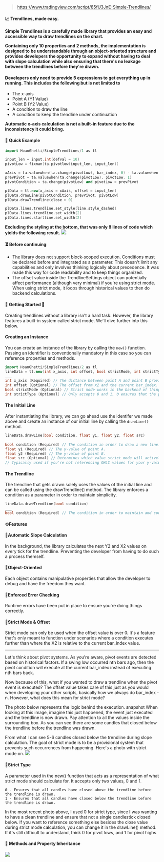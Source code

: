 > https://www.tradingview.com/script/85fU3JnE-Simple-Trendlines/

#### 📈 Trendlines, made easy.
**Simple Trendlines is a carefully made library that provides an easy and accessible way to draw trendlines on the chart.**

**Containing only 10 properties and 2 methods, the implementation is designed to be understandable through an object-oriented structure and provides developers the opportunity to expand without having to deal with slope calculation while also ensuring that there's no leakage between the trendlines before they're drawn.**

#### Developers only need to provide 5 expressions to get everything up in running. This includes the following but is not limited to
* The x-axis
* Point A (Y1 Value)
* Point B (Y2 Value)
* A condition to draw the line
* A condition to keep the trendline under continuation
  
**Automatic x-axis calculation is not a built-in feature due to the inconsistency it could bring.**

#### 📕 Quick Example

```cpp
import HoanGhetti/SimpleTrendlines/1 as tl

input_len = input.int(defval = 10)
pivotLow = fixnan(ta.pivotlow(input_len, input_len))

xAxis = ta.valuewhen(ta.change(pivotLow), bar_index, 0) - ta.valuewhen(ta.change(pivotLow), bar_index, 1)
prevPivot = ta.valuewhen(ta.change(pivotLow), pivotLow, 1)
pivotCondition = ta.change(pivotLow) and pivotLow > prevPivot 

plData = tl.new(x_axis = xAxis, offset = input_len)
plData.drawLine(pivotCondition, prevPivot, pivotLow)
plData.drawTrendline(close > 0)

plData.lines.trendline.set_style(line.style_dashed)
plData.lines.trendline.set_width(2)
plData.lines.startline.set_width(2)
```
**Excluding the styling at the bottom, that was only 8 lines of code which yields the following result.**
![](https://www.tradingview.com/x/I7Ds0cDs)

#### ⏳ Before continuing

* The library does not support block-scoped execution. Conditions must be declared before and integrated as a parameter. This doesn't limit any capabilities and only involves thinking logically about precedence. It was made this way for code readability and to keep things organized.
* The offset value inside the TrendlineSettings object can potentially affect performance (although very minimal) if you're using strict mode. When using strict mode, it loops through historical values to then do backend calculations.

#### 🔽 Getting Started 🔽

Creating trendlines without a library isn't a hard task. However, the library features a built-in system called strict mode. We'll dive further into this below.

#### Creating an Instance
You can create an instance of the library by calling the `new()` function. Passing an identifier is conventionally mandatory in this case so you can reference properties and methods.
```cpp
import HoanGhetti/SimpleTrendlines/2 as tl 
lineData = tl.new(int x_axis, int offset, bool strictMode, int strictType)
___
int x_axis (Required) // The distance between point A and point B provided by the user.
int offset (Optional) // The offset from x2 and the current bar_index. Used in situations where conditions execute ahead of where the x2 location is such as pivot events.
bool strictMode (Optional) // Strict mode works in the backend of things to ensure that the price hasn't closed below the trendline before the trendline is drawn.
int strictType (Optional) // Only accepts 0 and 1, 0 ensures that the price during slope calculation is above the line, and 1 ensures that the price during slope calculation is below the line.
```

#### The Initial Line
After instantiating the library, we can go ahead use the identifer we made above and create an instance of our initial line by calling the `drawLine()` method.
```cpp
lineData.drawLine(bool condition, float y1, float y2, float src)
___
bool condition (Required) // The condition in order to draw a new line.
float y1 (Required) // The y-value of point A.
float y2 (Required) // The y-value of point B.
float src (Optional) // Determines which value strict mode will actively check for leakage before a trendline is drawn.
// Typically used if you're not referencing OHLC values for your y-values, or you want to check for another value to exceed the line besides using the close value.
```
#### The Trendline
The trendline that gets drawn solely uses the values of the initial line and can be called using the drawTrendline() method. The library enforces a condition as a parameter in order to maintain simplicity.
```cpp
lineData.drawTrendline(bool condition)
___
bool condition (Required) // The condition in order to maintain and continue drawing the trendline.
```

#### ⚙️Features

#### 🔹Automatic Slope Calculation
In the background, the library calculates the next Y2 and X2 values on every tick for the trendline. Preventing the developer from having to do such a process themself.

#### 🔹Object-Oriented
Each object contains manipulative properties that allow the developer to debug and have the freedom they want.

#### 🔹Enforced Error Checking
Runtime errors have been put in place to ensure you're doing things correctly.

#### 🔹Strict Mode & Offset
Strict mode can only be used when the offset value is over 0. It's a feature that's only meant to function under scenarios where a condition executes further than where the X2 is relative to the current bar_index value.

---

Let's think about pivot systems. As you're aware, pivot events are detected based on historical factors. If a swing low occurred nth bars ago, then the pivot condition will execute at the current bar_index instead of executing nth bars back.

Now because of this, what if you wanted to draw a trendline when the pivot event is executed? The offset value takes care of this just as you would when developing your other scripts, basically how we always do bar_index - n. However, what does this mean for strict mode?

The photo below represents the logic behind the execution.
snapshot
When looking at this image, imagine this just happened, the event just executed and the trendline is now drawn. Pay attention to all the values inside the surrounding box. As you can see there are some candles that closed below the trendline before the trendline was drawn.

From what I can see 5-6 candles closed below the trendline during slope calculation. The goal of strict mode is to be a provisional system that prevents such occurrences from happening.
Here's a photo with strict mode on.
![](https://www.tradingview.com/x/qzHVwIiU)


#### 🔹Strict Type
A parameter used in the new() function that acts as a representation of what strict mode should calculate for. It accepts only two values, 0 and 1.
```
0 - Ensures that all candles have closed above the trendline before the trendline is drawn.
1 - Ensures that all candles have closed below the trendline before the trendline is drawn.
```
In the most recent photo above, I used 0 for strict type, since I was wanting to have a clean trendline and ensure that not a single candlestick closed below.
If you want to reference something else besides the close value during strict mode calculation, you can change it in the drawLine() method.
If it's still difficult to understand, think 0 for pivot lows, and 1 for pivot highs.

#### 📕 Methods and Property Inheritance
![](https://www.tradingview.com/x/vGETUjPS)
